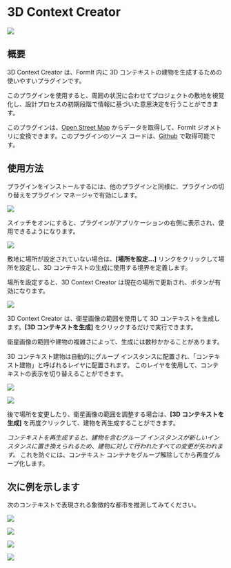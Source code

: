 # 3D Context Creator 

![](<../../.gitbook/assets/3D Context Creator_new.gif>)

## 概要

3D Context Creator は、FormIt 内に 3D コンテキストの建物を生成するための使いやすいプラグインです。

このプラグインを使用すると、周囲の状況に合わせてプロジェクトの敷地を視覚化し、設計プロセスの初期段階で情報に基づいた意思決定を行うことができます。

このプラグインは、[Open Street Map](https://www.openstreetmap.org/about) からデータを取得して、FormIt ジオメトリに変換できます。このプラグインのソース コードは、[Github](https://github.com/matterlab-co/FormIt-Context-Plugin) で取得可能です。

## 使用方法

プラグインをインストールするには、他のプラグインと同様に、プラグインの切り替えをプラグイン マネージャで有効にします。

![](../../.gitbook/assets/contextcreator3.png)

スイッチをオンにすると、プラグインがアプリケーションの右側に表示され、使用できるようになります。

![](<../../.gitbook/assets/3D Context Creator new_no location (1).png>)

敷地に場所が設定されていない場合は、**[場所を設定...]** リンクをクリックして場所を設定し、3D コンテキストの生成に使用する境界を定義します。

場所を設定すると、3D Context Creator は現在の場所で更新され、ボタンが有効になります。

![](<../../.gitbook/assets/3D Context Creator new_with location.png>)

3D Context Creator は、衛星画像の範囲を使用して 3D コンテキストを生成します。**[3D コンテキストを生成]** をクリックするだけで実行できます。

衛星画像の範囲や建物の複雑さによって、生成には数秒かかることがあります。

3D コンテキスト建物は自動的にグループ インスタンスに配置され、「コンテキスト建物」と呼ばれるレイヤに配置されます。 このレイヤを使用して、コンテキストの表示を切り替えることができます。

![](<../../.gitbook/assets/3D Context Creator_layers.png>)

![](<../../.gitbook/assets/3D Context Creator_NYC.png>)

後で場所を変更したり、衛星画像の範囲を調整する場合は、**[3D コンテキストを生成]** を再度クリックして、建物を再生成することができます。

_コンテキストを再生成すると、建物を含むグループ インスタンスが新しいインスタンスに置き換えられるため、建物に対して行われたすべての変更が失われます。_ これを防ぐには、コンテキスト コンテナをグループ解除してから再度グループ化します。

## **次に例を示します**

次のコンテキストで表現される象徴的な都市を推測してみてください。

![](<../../.gitbook/assets/image (2) (1).png>)

![](<../../.gitbook/assets/image (34).png>)

![](<../../.gitbook/assets/image (13) (1) (1).png>)

![](<../../.gitbook/assets/image (59).png>)
